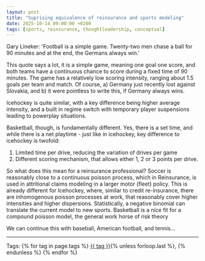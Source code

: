 ```yaml
---
layout: post
title: "Suprising equivalence of reinsurance and sports modeling"
date: 2025-10-14 09:00:00 +0200
tags: [sports, reinsurance, thoughtleadership, conceptual]
---
```


Gary Lineker: 'Football is a simple game. Twenty-two men chase a ball for 90 minutes and at the end, the Germans always win.'

This quote says a lot, it is a simple game, meaning one goal one score, and 
both teams have a continuous chance to score during a fixed time of 90 minutes.
The game has a relatively low scoring intensity, ranging about 1.5 goals per team
and match. Of course, 
a) Germany just recently lost against Slovakia, and 
b) it were pointless to write this, if Germany always wins.

Icehockey is quite similar, with a key difference being higher average intensity, 
and a built in regime switch with temporary player suspensions leading to 
powerplay situations.

Basketball, though, is fundamentally different. Yes, there is a set time, 
and while there is a net playtime - just like in icehockey, key difference 
to icehockey is twofold:
1) Limited time per drive, reducing the variation of drives per game
2) Different scoring mechanism, that allows either 1, 2 or 3 points per drive.

So what does this mean for a reinsurance professional? Soccer is reasonably 
close to a continuous poisson process, which in Reinsurance, is used in 
attritional claims modeling in a larger motor (fleet) policy. This is already 
different for Icehockey, where, similar to credit re-insurance, there are 
inhomogenous poisson processes at work, that reasonably cover higher intensities 
and higher dispersions. Statistically, a negative binomial can translate the current
model to new sports. Basketball is a nice fit for a compound poisson model, the 
general work horse of risk theory


We can continue this with baseball, American football, and tennis...

---

<p>Tags:
{% for tag in page.tags %}
  <a href="/tags/{{ tag | slugify }}/">{{ tag }}</a>{% unless forloop.last %}, {% endunless %}
{% endfor %}
</p>
